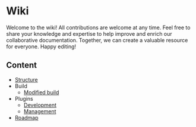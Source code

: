 # Wiki

Welcome to the wiki! All contributions are welcome at any time. Feel free to share your knowledge and expertise to help
improve and enrich our collaborative documentation. Together, we can create a valuable resource for everyone. Happy
editing!

## Content

- [Structure](internal/Internals.md)
- Build
    - [Modified build](internal/Build.md)
- Plugins
    - [Development](./plugins/Development.md)
    - [Management](./plugins/Management.md)
- [Roadmap](./Roadmap.md)